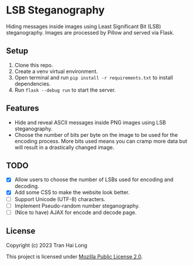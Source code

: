 # LSB Steganography

Hiding messages inside images using Least Significant Bit (LSB) steganography. Images are processed by Pillow and
served via Flask.

## Setup

1. Clone this repo.
2. Create a venv virtual environment.
3. Open terminal and run `pip install -r requirements.txt` to install dependencies.
4. Run `flask --debug run` to start the server.

## Features

- Hide and reveal ASCII messages inside PNG images using LSB steganography.
- Choose the number of bits per byte on the image to be used for the encoding process. More bits used means you can
  cramp more data but will result in a drastically changed image.

## TODO

- [x] Allow users to choose the number of LSBs used for encoding and decoding.
- [x] Add some CSS to make the website look better.
- [ ] Support Unicode (UTF-8) characters.
- [ ] Implement Pseudo-random number steganography.
- [ ] (Nice to have) AJAX for encode and decode page.

## License

Copyright (c) 2023 Tran Hai Long

This project is licensed under [Mozilla Public License 2.0](LICENSE).
